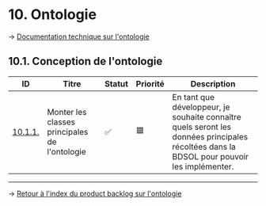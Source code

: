# 10. Ontologie

→ [Documentation technique sur l'ontologie](/documentation_technique/ontologie)

## 10.1. Conception de l'ontologie

| ID  | Titre | Statut | Priorité | Description |
| --- | ----- | -------- | ---------- | ----------- |
| [10.1.1.](https://app.asana.com/0/1202346288002784/1202346288002806/f) | Monter les classes principales de l'ontologie | ✅ | 🟥 | En tant que développeur, je souhaite connaître quels seront les données principales récoltées dans la BDSOL pour pouvoir les implémenter. |

---
→ [Retour à l'index du product backlog sur l'ontologie](/product_backlog/ontologie/index_ontologie)